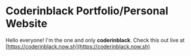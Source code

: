# Coderinblack Portfolio/Personal Website

Hello everyone! I'm the one and only **coderinblack**. Check this out live at [https://coderinblack.now.sh](https://coderinblack.now.sh)